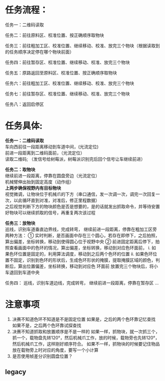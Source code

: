 # 任务流程：

任务一：二维码读取

任务二：前往原料区、校准位置、按正确顺序取物块

任务三：前往粗加工区、校准位置、继续移动、校准、放完三个物块（根据读取到的任务顺序决定停在哪个物块前面）

任务四：前往暂存区、校准位置、继续移动、校准、放完三个物块

任务五：原路返回至原料区、校准位置、按正确顺序取物块

任务六：前往粗加工区、校准位置、继续移动、校准、放完三个物块

任务七：前往暂存区、校准位置、继续移动、校准、放完三个物块

任务八：返回启停区

# 任务具体:

**任务一：二维码读取**<br />
    车向西前往一段距离移动到车道中间，(光流定位)<br />
    前进一段距离到二维码面前，（光流定位）<br />
    读取二维码; （发信号给树莓派，树莓派识别完后回个信号让车继续前进）<br />

**任务二：取物块**<br />
    继续前进一段距离，停靠在圆盘旁边（光流定位）<br />
    机械臂伸出抬到固定高度（动作组）<br />
    **上两步确保视野内有目标物块**<br />
    视觉微调，让物块位于机械爪的下方（串口通信，发一次调一次，调完一次回复一次，以此循环直到对准，对准后，修正里程数据）<br /> 
    之后视觉判断下方的物块颜色是否是想要的，是的话就发出抓取命令，并等待安置好物块可以继续抓取的信号，再重复两次该过程<br />
     

**任务三：放物块**<br />
    巡线，识别车道垂直边界线，完成转弯，
    继续前进一段距离，停靠在粗加工区旁
        两种方法：
            ① 实时判断，是否画面中存在三个圆心，若存在即停下，之后拍照，算出偏差，坐标转换，移动到使得圆心位于视野中央
            ② 前进固定距离后停下，拍照查看画面中的色环的情况，算出偏差，坐标转换，移动到对应色环面前，
                i. 如果色环位置是固定的，利用算法调度，移动到之后两个色环的位置
                ii. 如果色环位置不固定，识别到色环的形状后，生成色环形状的掩膜，提取掩膜区域的颜色，判断后，算出位置偏差，坐标转换，移动到对应色 环面前
    放置完三个物块后，将小车退回到车道中央

任务四：
    巡线，识别车道边线，完成转弯，
    继续前进一段距离，停靠在暂存区 ...


# 注意事项

1. 决赛不知道色环不知道是不是固定位置
    如果是，之后的两个色环靠记忆查找
    如果不是，之后两个色环靠试探查找
2. 决赛不知道抓取和放置顺序是不是一样的
    如果一样，抓物块，就一次抓三个，抓一个，载物盘先转120°，然后机械爪工作，放的时候，载物旁也先转120°，然后机械爪工作，这样刚好顺序符合。
    如果不一样，抓物块的时候要记住物品放在载物旁上时对应的角度，要写一个小计算
3. 是否使用帧差分识别圆盘位置？



## legacy

<!-- **任务一：二维码读取**<br />
    车向西前往一段距离移动到车道中间，(光流定位)<br />
    前进一段距离到二维码面前，（光流定位）<br />
    读取二维码; （发信号给树莓派，树莓派识别完后回个信号让车继续前进）<br />

**任务二：取物块**<br />
    继续前进一段距离，停靠在圆盘旁边（光流定位）<br />
    机械臂伸出抬到固定高度（动作组）<br />
    **上两步确保视野内有目标物块**<br />
    视觉微调，让物块位于机械爪的下方<br /> -->
<!-- 继续前进一段距离，停靠在圆盘旁边，（光流定位）
    三种方法：
    ① 实时判断圆盘是否到达目标区域，及时叫停小车；
    ② 设定好固定距离，如果小车没及时发出叫停信号，就自己叫停；
    ③ 前进一段固定距离后往里靠近，之后拍照，获取位置后，进行校准位置，算出偏差距离后再次移动；
识别物块，校准小车位置使得靠近中央的物块位于视野中央，
    （由于摄像头位置固定，因此物块在视野中的像素面积是固定的，利用这个筛选圆形）
拍照、预处理（改善对比度，去噪）、利用提前存好的阈值判断物块颜色并进行抓取
抓完三个物块后，离开圆盘回到车道中间； -->

<!-- 任务三：
    巡线，识别车道垂直边界线，完成转弯，
    继续前进一段距离，停靠在粗加工区旁
        两种方法：
            ① 实时判断，是否画面中存在三个圆心，若存在即停下，之后拍照，算出偏差，坐标转换，移动到使得圆心位于视野中央
            ② 前进固定距离后停下，拍照查看画面中的色环的情况，算出偏差，坐标转换，移动到对应色环面前，
                i. 如果色环位置是固定的，利用算法调度，移动到之后两个色环的位置
                ii. 如果色环位置不固定，识别到色环的形状后，生成色环形状的掩膜，提取掩膜区域的颜色，判断后，算出位置偏差，坐标转换，移动到对应色 环面前
    放置完三个物块后，将小车退回到车道中央

任务四：
    巡线，识别车道边线，完成转弯，
    继续前进一段距离，停靠在暂存区 ... -->